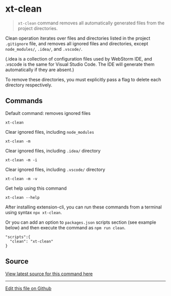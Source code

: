 # xt-clean


> `xt-clean` command removes all automatically generated files from the project directories.


Clean operation iterates over files and directories listed in the
 project `.gitignore` file, and removes all ignored files and
 directories, except `node_modules/`, `.idea/`, and `.vscode/`. 

 (.idea is a collection of configuration files used by WebStorm IDE, and .vscode
 is the same for Visual Studio Code. The IDE will generate them automatically if they are absent.)

 To remove these directories, you must explicitly pass a flag to delete
 each directory respectively.


## Commands

Default command: removes ignored files

```
xt-clean
```

Clear ignored files, including `node_modules`

```
xt-clean -m
```

Clear ignored files, including `.idea/` directory

```
xt-clean -m -i
```

Clear ignored files, including `.vscode/` directory

```
xt-clean -m -v
```

Get help using this command

```
xt-clean --help
``` 


After installing extension-cli, you can run these commands from a terminal using syntax `npx xt-clean`.
 
Or you can add an option to `packages.json` scripts section (see example below) and then execute the command as `npm run clean`.
 
```
"scripts":{
  "clean": "xt-clean"
}
```


## Source

[View latest source for this command here](xt-clean.js.html)

---

[Edit this file on Github](https://github.com/MobileFirstLLC/extension-cli/blob/master/tutorials/xt-clean.md)
 
